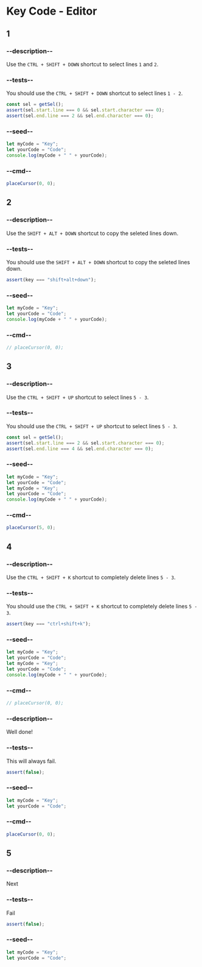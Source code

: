 # Key Code - Editor

## 1

### --description--

Use the `CTRL + SHIFT + DOWN` shortcut to select lines `1` and `2`.

### --tests--

You should use the `CTRL + SHIFT + DOWN` shortcut to select lines `1 - 2`.

```js
const sel = getSel();
assert(sel.start.line === 0 && sel.start.character === 0);
assert(sel.end.line === 2 && sel.end.character === 0);
```

### --seed--

```js
let myCode = "Key";
let yourCode = "Code";
console.log(myCode + " " + yourCode);
```

### --cmd--

```js
placeCursor(0, 0);
```

## 2

### --description--

Use the `SHIFT + ALT + DOWN` shortcut to copy the seleted lines down.

### --tests--

You should use the `SHIFT + ALT + DOWN` shortcut to copy the seleted lines down.

```js
assert(key === "shift+alt+down");
```

### --seed--

```js
let myCode = "Key";
let yourCode = "Code";
console.log(myCode + " " + yourCode);
```

### --cmd--

```js
// placeCursor(0, 0);
```

## 3

### --description--

Use the `CTRL + SHIFT + UP` shortcut to select lines `5 - 3`.

### --tests--

You should use the `CTRL + SHIFT + UP` shortcut to select lines `5 - 3`.

```js
const sel = getSel();
assert(sel.start.line === 2 && sel.start.character === 0);
assert(sel.end.line === 4 && sel.end.character === 0);
```

### --seed--

```js
let myCode = "Key";
let yourCode = "Code";
let myCode = "Key";
let yourCode = "Code";
console.log(myCode + " " + yourCode);
```

### --cmd--

```js
placeCursor(5, 0);
```

## 4

### --description--

Use the `CTRL + SHIFT + K` shortcut to completely delete lines `5 - 3`.

### --tests--

You should use the `CTRL + SHIFT + K` shortcut to completely delete lines `5 - 3`.

```js
assert(key === "ctrl+shift+k");
```

### --seed--

```js
let myCode = "Key";
let yourCode = "Code";
let myCode = "Key";
let yourCode = "Code";
console.log(myCode + " " + yourCode);
```

### --cmd--

```js
// placeCursor(0, 0);
```

### --description--

Well done!

### --tests--

This will always fail.

```js
assert(false);
```

### --seed--

```js
let myCode = "Key";
let yourCode = "Code";
```

### --cmd--

```js
placeCursor(0, 0);
```

## 5

### --description--

Next

### --tests--

Fail

```js
assert(false);
```

### --seed--

```js
let myCode = "Key";
let yourCode = "Code";
```
